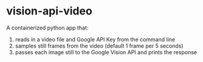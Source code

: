 # vision-api-video
A containerized python app that:

  1. reads in a video file and Google API Key from the command line
  2. samples still frames from the video (default 1 frame per 5 seconds)
  3. passes each image still to the Google Vision API and prints the response 
